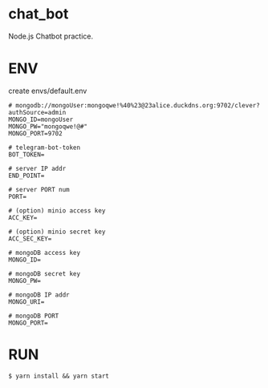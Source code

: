 # chat_bot

Node.js Chatbot practice.

# ENV

create envs/default.env

```
# mongodb://mongoUser:mongoqwe!%40%23@23alice.duckdns.org:9702/clever?authSource=admin
MONGO_ID=mongoUser
MONGO_PW="mongoqwe!@#"
MONGO_PORT=9702

# telegram-bot-token
BOT_TOKEN=

# server IP addr
END_POINT=

# server PORT num
PORT=

# (option) minio access key
ACC_KEY=

# (option) minio secret key
ACC_SEC_KEY=

# mongoDB access key
MONGO_ID=

# mongoDB secret key
MONGO_PW=

# mongoDB IP addr
MONGO_URI=

# mongoDB PORT
MONGO_PORT=
```

# RUN

`$ yarn install && yarn start`
